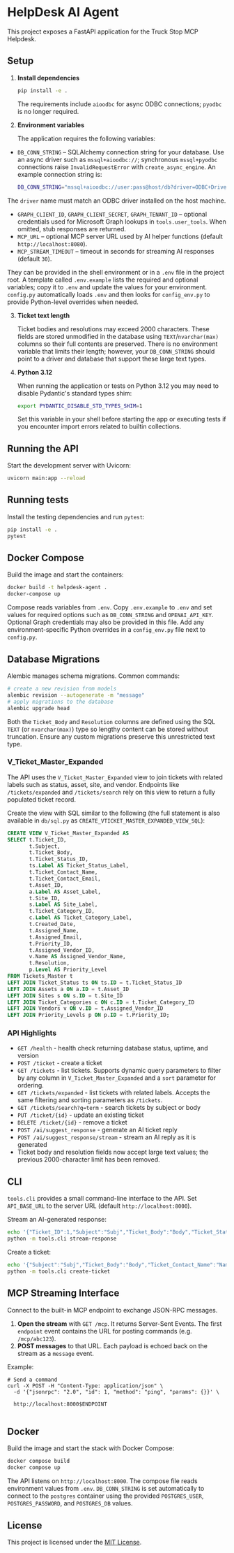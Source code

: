 # HelpDesk AI Agent

This project exposes a FastAPI application for the Truck Stop MCP Helpdesk.

## Setup

1. **Install dependencies**

   ```bash
   pip install -e .
   ```

   The requirements include `aioodbc` for async ODBC connections; `pyodbc` is no longer required.
2. **Environment variables**

   The application requires the following variables:

  - `DB_CONN_STRING` – SQLAlchemy connection string for your database. Use an async driver such as `mssql+aioodbc://`; synchronous `mssql+pyodbc` connections raise `InvalidRequestError` with `create_async_engine`.
    An example connection string is:

    ```bash
    DB_CONN_STRING="mssql+aioodbc://user:pass@host/db?driver=ODBC+Driver+18+for+SQL+Server"
    ```
   The `driver` name must match an ODBC driver installed on the host machine.
  - `GRAPH_CLIENT_ID`, `GRAPH_CLIENT_SECRET`, `GRAPH_TENANT_ID` – optional credentials used for Microsoft Graph
    lookups in `tools.user_tools`. When omitted, stub responses are returned.
  - `MCP_URL` – optional MCP server URL used by AI helper functions
    (default `http://localhost:8080`).
  - `MCP_STREAM_TIMEOUT` – timeout in seconds for streaming AI responses
    (default `30`).


  They can be provided in the shell environment or in a `.env` file in the project root.
  A template called `.env.example` lists the required and optional variables; copy it to `.env` and
  update the values for your environment. `config.py` automatically loads `.env` and then looks for
  `config_env.py` to provide Python-level overrides when needed.

3. **Ticket text length**

   Ticket bodies and resolutions may exceed 2000 characters. These fields are
   stored unmodified in the database using `TEXT`/`nvarchar(max)` columns so
   their full contents are preserved. There is no environment variable that
   limits their length; however, your `DB_CONN_STRING` should point to a driver
   and database that support these large text types.

4. **Python 3.12**

   When running the application or tests on Python 3.12 you may need to disable
   Pydantic's standard types shim:

   ```bash
   export PYDANTIC_DISABLE_STD_TYPES_SHIM=1
   ```

   Set this variable in your shell before starting the app or executing tests if
   you encounter import errors related to builtin collections.

## Running the API

Start the development server with Uvicorn:

```bash
uvicorn main:app --reload
```


## Running tests

Install the testing dependencies and run `pytest`:

```bash
pip install -e .
pytest
```

## Docker Compose

Build the image and start the containers:

```bash
docker build -t helpdesk-agent .
docker-compose up
```

Compose reads variables from `.env`. Copy `.env.example` to `.env` and set
values for required options such as `DB_CONN_STRING` and `OPENAI_API_KEY`.
Optional Graph credentials may also be provided in this file. Add any
environment-specific Python overrides in a `config_env.py` file next to
`config.py`.

## Database Migrations

Alembic manages schema migrations. Common commands:

```bash
# create a new revision from models
alembic revision --autogenerate -m "message"
# apply migrations to the database
alembic upgrade head
```

Both the `Ticket_Body` and `Resolution` columns are defined using the SQL
`TEXT` (or `nvarchar(max)`) type so lengthy content can be stored without
truncation. Ensure any custom migrations preserve this unrestricted text type.


### V_Ticket_Master_Expanded

The API uses the `V_Ticket_Master_Expanded` view to join tickets with
related labels such as status, asset, site, and vendor. Endpoints like
`/tickets/expanded` and `/tickets/search` rely on this view to return a
fully populated ticket record.

Create the view with SQL similar to the following (the full statement is also
available in `db/sql.py` as `CREATE_VTICKET_MASTER_EXPANDED_VIEW_SQL`):


```sql
CREATE VIEW V_Ticket_Master_Expanded AS
SELECT t.Ticket_ID,
       t.Subject,
       t.Ticket_Body,
       t.Ticket_Status_ID,
       ts.Label AS Ticket_Status_Label,
       t.Ticket_Contact_Name,
       t.Ticket_Contact_Email,
       t.Asset_ID,
       a.Label AS Asset_Label,
       t.Site_ID,
       s.Label AS Site_Label,
       t.Ticket_Category_ID,
       c.Label AS Ticket_Category_Label,
       t.Created_Date,
       t.Assigned_Name,
       t.Assigned_Email,
       t.Priority_ID,
       t.Assigned_Vendor_ID,
       v.Name AS Assigned_Vendor_Name,
       t.Resolution,
       p.Level AS Priority_Level
FROM Tickets_Master t
LEFT JOIN Ticket_Status ts ON ts.ID = t.Ticket_Status_ID
LEFT JOIN Assets a ON a.ID = t.Asset_ID
LEFT JOIN Sites s ON s.ID = t.Site_ID
LEFT JOIN Ticket_Categories c ON c.ID = t.Ticket_Category_ID
LEFT JOIN Vendors v ON v.ID = t.Assigned_Vendor_ID
LEFT JOIN Priority_Levels p ON p.ID = t.Priority_ID;
```


### API Highlights

- `GET /health` - health check returning database status, uptime, and version
- `POST /ticket` - create a ticket
- `GET /tickets` - list tickets. Supports dynamic query parameters to filter by
  any column in `V_Ticket_Master_Expanded` and a `sort` parameter for ordering.
- `GET /tickets/expanded` - list tickets with related labels. Accepts the same
  filtering and sorting parameters as `/tickets`.
- `GET /tickets/search?q=term` - search tickets by subject or body
- `PUT /ticket/{id}` - update an existing ticket
- `DELETE /ticket/{id}` - remove a ticket
- `POST /ai/suggest_response` - generate an AI ticket reply
- `POST /ai/suggest_response/stream` - stream an AI reply as it is generated
- Ticket body and resolution fields now accept large text values; the previous
  2000-character limit has been removed.


## CLI

`tools.cli` provides a small command-line interface to the API. Set `API_BASE_URL` to the server URL (default `http://localhost:8000`).

Stream an AI-generated response:

```bash
echo '{"Ticket_ID":1,"Subject":"Subj","Ticket_Body":"Body","Ticket_Status_ID":1,"Ticket_Contact_Name":"Name","Ticket_Contact_Email":"a@example.com"}' | \
python -m tools.cli stream-response
```

Create a ticket:

```bash
echo '{"Subject":"Subj","Ticket_Body":"Body","Ticket_Contact_Name":"Name","Ticket_Contact_Email":"a@example.com"}' | \
python -m tools.cli create-ticket
```

## MCP Streaming Interface

Connect to the built-in MCP endpoint to exchange JSON-RPC messages.


1. **Open the stream** with `GET /mcp`. It returns Server-Sent Events. The first
   `endpoint` event contains the URL for posting commands (e.g. `/mcp/abc123`).
2. **POST messages** to that URL. Each payload is echoed back on the stream as a
   `message` event.


Example:

```
# Send a command
curl -X POST -H "Content-Type: application/json" \
  -d '{"jsonrpc": "2.0", "id": 1, "method": "ping", "params": {}}' \

  http://localhost:8000$ENDPOINT


```


## Docker

Build the image and start the stack with Docker Compose:

```bash
docker compose build
docker compose up
```

The API listens on `http://localhost:8000`. The compose file reads environment
values from `.env`. `DB_CONN_STRING` is set automatically to connect to the
`postgres` container using the provided `POSTGRES_USER`, `POSTGRES_PASSWORD`, and
`POSTGRES_DB` values.

## License

This project is licensed under the [MIT License](LICENSE).


